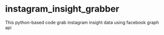 # instagram_insight_grabber
This python-based code grab instagram insight data using facebook graph api
